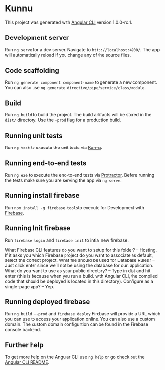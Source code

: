 # Kunnu

This project was generated with [Angular CLI](https://github.com/angular/angular-cli) version 1.0.0-rc.1.

## Development server
Run `ng serve` for a dev server. Navigate to `http://localhost:4200/`. The app will automatically reload if you change any of the source files.

## Code scaffolding

Run `ng generate component component-name` to generate a new component. You can also use `ng generate directive/pipe/service/class/module`.

## Build

Run `ng build` to build the project. The build artifacts will be stored in the `dist/` directory. Use the `-prod` flag for a production build.

## Running unit tests

Run `ng test` to execute the unit tests via [Karma](https://karma-runner.github.io).

## Running end-to-end tests

Run `ng e2e` to execute the end-to-end tests via [Protractor](http://www.protractortest.org/).
Before running the tests make sure you are serving the app via `ng serve`.

## Running install firebase
Run `npm install -g firebase-tools`to execute for Development with [Firebase](https://console.firebase.google.com).

## Running Init firebase
Run  `firebase login` and `firebase init` to intial new firebase.

What Firebase CLI features do you want to setup for this folder? – Hosting.
If it asks you which Firebase project do you want to associate as default, select the correct project.
What file should be used for Database Rules? – Just click enter since we’ll not be using the database for our. application.
What do you want to use as your public directory? – Type in dist and hit enter (this is because when you run a build. with Angular CLI, the compiled code that should be deployed is located in this directory).
Configure as a single-page app? – Yep.

## Running deployed firebase
Run  `ng build --prod` and `firebase deploy`
Firebase will provide a URL which you can use to access your application online. 
You can also use a custom domain.
The custom domain configurtion can be found in the Firebase console backend.

## Further help

To get more help on the Angular CLI use `ng help` or go check out the [Angular CLI README](https://github.com/angular/angular-cli/blob/master/README.md).
